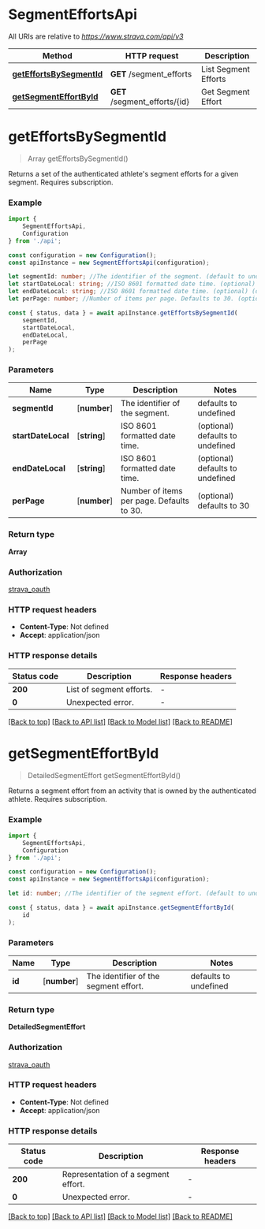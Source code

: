 # SegmentEffortsApi

All URIs are relative to *https://www.strava.com/api/v3*

|Method | HTTP request | Description|
|------------- | ------------- | -------------|
|[**getEffortsBySegmentId**](#geteffortsbysegmentid) | **GET** /segment_efforts | List Segment Efforts|
|[**getSegmentEffortById**](#getsegmenteffortbyid) | **GET** /segment_efforts/{id} | Get Segment Effort|

# **getEffortsBySegmentId**
> Array<DetailedSegmentEffort> getEffortsBySegmentId()

Returns a set of the authenticated athlete\'s segment efforts for a given segment.  Requires subscription.

### Example

```typescript
import {
    SegmentEffortsApi,
    Configuration
} from './api';

const configuration = new Configuration();
const apiInstance = new SegmentEffortsApi(configuration);

let segmentId: number; //The identifier of the segment. (default to undefined)
let startDateLocal: string; //ISO 8601 formatted date time. (optional) (default to undefined)
let endDateLocal: string; //ISO 8601 formatted date time. (optional) (default to undefined)
let perPage: number; //Number of items per page. Defaults to 30. (optional) (default to 30)

const { status, data } = await apiInstance.getEffortsBySegmentId(
    segmentId,
    startDateLocal,
    endDateLocal,
    perPage
);
```

### Parameters

|Name | Type | Description  | Notes|
|------------- | ------------- | ------------- | -------------|
| **segmentId** | [**number**] | The identifier of the segment. | defaults to undefined|
| **startDateLocal** | [**string**] | ISO 8601 formatted date time. | (optional) defaults to undefined|
| **endDateLocal** | [**string**] | ISO 8601 formatted date time. | (optional) defaults to undefined|
| **perPage** | [**number**] | Number of items per page. Defaults to 30. | (optional) defaults to 30|


### Return type

**Array<DetailedSegmentEffort>**

### Authorization

[strava_oauth](../README.md#strava_oauth)

### HTTP request headers

 - **Content-Type**: Not defined
 - **Accept**: application/json


### HTTP response details
| Status code | Description | Response headers |
|-------------|-------------|------------------|
|**200** | List of segment efforts. |  -  |
|**0** | Unexpected error. |  -  |

[[Back to top]](#) [[Back to API list]](../README.md#documentation-for-api-endpoints) [[Back to Model list]](../README.md#documentation-for-models) [[Back to README]](../README.md)

# **getSegmentEffortById**
> DetailedSegmentEffort getSegmentEffortById()

Returns a segment effort from an activity that is owned by the authenticated athlete. Requires subscription.

### Example

```typescript
import {
    SegmentEffortsApi,
    Configuration
} from './api';

const configuration = new Configuration();
const apiInstance = new SegmentEffortsApi(configuration);

let id: number; //The identifier of the segment effort. (default to undefined)

const { status, data } = await apiInstance.getSegmentEffortById(
    id
);
```

### Parameters

|Name | Type | Description  | Notes|
|------------- | ------------- | ------------- | -------------|
| **id** | [**number**] | The identifier of the segment effort. | defaults to undefined|


### Return type

**DetailedSegmentEffort**

### Authorization

[strava_oauth](../README.md#strava_oauth)

### HTTP request headers

 - **Content-Type**: Not defined
 - **Accept**: application/json


### HTTP response details
| Status code | Description | Response headers |
|-------------|-------------|------------------|
|**200** | Representation of a segment effort. |  -  |
|**0** | Unexpected error. |  -  |

[[Back to top]](#) [[Back to API list]](../README.md#documentation-for-api-endpoints) [[Back to Model list]](../README.md#documentation-for-models) [[Back to README]](../README.md)

